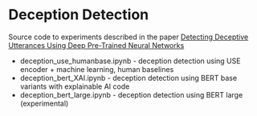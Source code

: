 # Deception Detection
Source code to experiments described in the paper [Detecting Deceptive Utterances Using Deep Pre-Trained Neural Networks](https://www.mdpi.com/2076-3417/12/12/5878)
 - deception_use_humanbase.ipynb - deception detection using USE encoder + machine learning, human baselines
 - deception_bert_XAI.ipynb - deception detection using BERT base variants with explainable AI code
 - deception_bert_large.ipynb - deception detection using BERT large (experimental)
 
